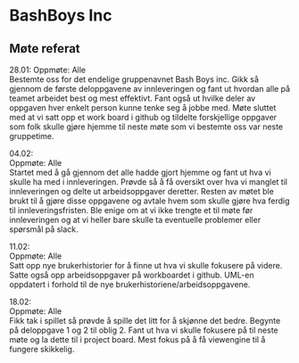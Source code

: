 # BashBoys Inc
## Møte referat

28.01: 
Oppmøte: Alle   
Bestemte oss for det endelige gruppenavnet Bash Boys inc. Gikk så gjennom de 
første deloppgavene av innleveringen og fant ut hvordan alle på teamet arbeidet best og mest 
effektivt. Fant også ut hvilke deler av oppgaven hver enkelt person kunne tenke seg å 
jobbe med. Møte sluttet med at vi satt opp et work board i github og tildelte forskjellige 
oppgaver som folk skulle gjøre hjemme til neste møte som vi bestemte oss var neste gruppetime.

04.02:  
Oppmøte: Alle  
Startet med å gå gjennom det alle hadde gjort hjemme og fant ut hva vi skulle ha med i 
innleveringen. Prøvde så å få oversikt over hva vi manglet til innleveringen og delte ut 
arbeidsoppgaver deretter. Resten av møtet ble brukt til å gjøre disse oppgavene og 
avtale hvem som skulle gjøre hva ferdig til innleveringsfristen. Ble enige om at vi ikke 
trengte et til møte før innleveringen og at vi heller bare skulle ta eventuelle problemer 
eller spørsmål på slack.

11.02:  
Oppmøte: Alle  
Satt opp nye brukerhistorier for å finne ut hva vi skulle fokusere på videre. Satte også opp arbeidsoppgaver på
workboardet i github. UML-en oppdatert i forhold til de nye brukerhistoriene/arbeidsoppgavene.

18.02:  
Oppmøte: Alle  
Fikk tak i spillet så prøvde å spille det litt for å skjønne det bedre. Begynte på deloppgave 1 og 2 til oblig 2.
Fant ut hva vi skulle fokusere på til neste møte og la dette til i project board. Mest fokus på å få viewengine til
å fungere skikkelig.
